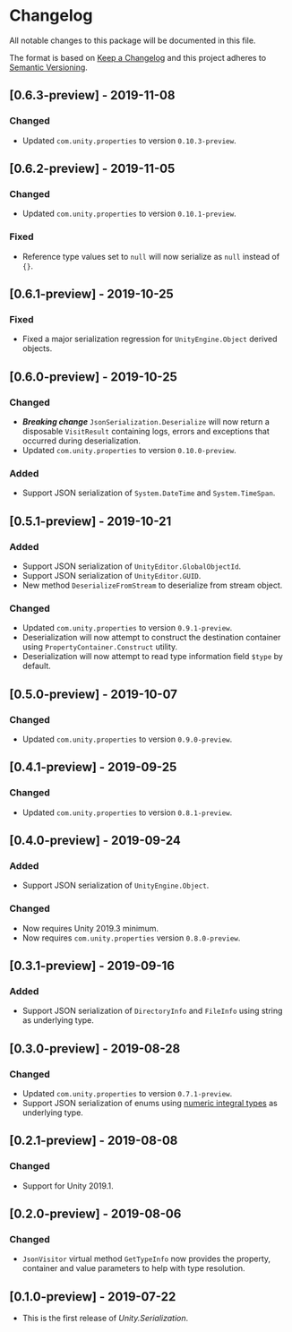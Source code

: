 # Changelog
All notable changes to this package will be documented in this file.

The format is based on [Keep a Changelog](http://keepachangelog.com/en/1.0.0/)
and this project adheres to [Semantic Versioning](http://semver.org/spec/v2.0.0.html).

## [0.6.3-preview] - 2019-11-08
### Changed
* Updated `com.unity.properties` to version `0.10.3-preview`.

## [0.6.2-preview] - 2019-11-05
### Changed
* Updated `com.unity.properties` to version `0.10.1-preview`.

### Fixed
* Reference type values set to `null` will now serialize as `null` instead of `{}`.

## [0.6.1-preview] - 2019-10-25
### Fixed
* Fixed a major serialization regression for `UnityEngine.Object` derived objects.

## [0.6.0-preview] - 2019-10-25
### Changed
* ***Breaking change*** `JsonSerialization.Deserialize` will now return a disposable `VisitResult` containing logs, errors and exceptions that occurred during deserialization.
* Updated `com.unity.properties` to version `0.10.0-preview`.

### Added
* Support JSON serialization of `System.DateTime` and `System.TimeSpan`.

## [0.5.1-preview] - 2019-10-21
### Added
* Support JSON serialization of `UnityEditor.GlobalObjectId`.
* Support JSON serialization of `UnityEditor.GUID`.
* New method `DeserializeFromStream` to deserialize from stream object.

### Changed
* Updated `com.unity.properties` to version `0.9.1-preview`.
* Deserialization will now attempt to construct the destination container using `PropertyContainer.Construct` utility.
* Deserialization will now attempt to read type information field `$type` by default.

## [0.5.0-preview] - 2019-10-07
### Changed
* Updated `com.unity.properties` to version `0.9.0-preview`.

## [0.4.1-preview] - 2019-09-25
### Changed
* Updated `com.unity.properties` to version `0.8.1-preview`.

## [0.4.0-preview] - 2019-09-24
### Added
* Support JSON serialization of `UnityEngine.Object`.

### Changed
* Now requires Unity 2019.3 minimum.
* Now requires `com.unity.properties` version `0.8.0-preview`.

## [0.3.1-preview] - 2019-09-16
### Added
* Support JSON serialization of `DirectoryInfo` and `FileInfo` using string as underlying type.

## [0.3.0-preview] - 2019-08-28
### Changed
* Updated `com.unity.properties` to version `0.7.1-preview`.
* Support JSON serialization of enums using [numeric integral types](https://docs.microsoft.com/en-us/dotnet/csharp/language-reference/builtin-types/integral-numeric-types) as underlying type.

## [0.2.1-preview] - 2019-08-08
### Changed
* Support for Unity 2019.1.

## [0.2.0-preview] - 2019-08-06
### Changed
* `JsonVisitor` virtual method `GetTypeInfo` now provides the property, container and value parameters to help with type resolution.

## [0.1.0-preview] - 2019-07-22
* This is the first release of *Unity.Serialization*.

